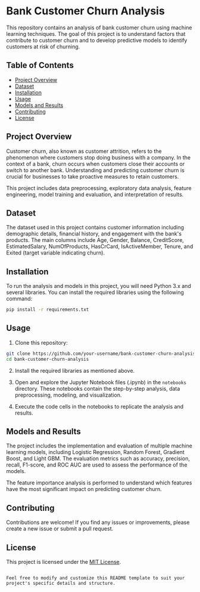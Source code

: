 
# Bank Customer Churn Analysis

This repository contains an analysis of bank customer churn using machine learning techniques. The goal of this project is to understand factors that contribute to customer churn and to develop predictive models to identify customers at risk of churning.

## Table of Contents
- [Project Overview](#project-overview)
- [Dataset](#dataset)
- [Installation](#installation)
- [Usage](#usage)
- [Models and Results](#models-and-results)
- [Contributing](#contributing)
- [License](#license)

## Project Overview

Customer churn, also known as customer attrition, refers to the phenomenon where customers stop doing business with a company. In the context of a bank, churn occurs when customers close their accounts or switch to another bank. Understanding and predicting customer churn is crucial for businesses to take proactive measures to retain customers.

This project includes data preprocessing, exploratory data analysis, feature engineering, model training and evaluation, and interpretation of results.

## Dataset

The dataset used in this project contains customer information including demographic details, financial history, and engagement with the bank's products. The main columns include Age, Gender, Balance, CreditScore, EstimatedSalary, NumOfProducts, HasCrCard, IsActiveMember, Tenure, and Exited (target variable indicating churn).

## Installation

To run the analysis and models in this project, you will need Python 3.x and several libraries. You can install the required libraries using the following command:

```bash
pip install -r requirements.txt
```

## Usage

1. Clone this repository:

```bash
git clone https://github.com/your-username/bank-customer-churn-analysis.git
cd bank-customer-churn-analysis
```

2. Install the required libraries as mentioned above.

3. Open and explore the Jupyter Notebook files (.ipynb) in the `notebooks` directory. These notebooks contain the step-by-step analysis, data preprocessing, modeling, and visualization.

4. Execute the code cells in the notebooks to replicate the analysis and results.

## Models and Results

The project includes the implementation and evaluation of multiple machine learning models, including Logistic Regression, Random Forest, Gradient Boost, and Light GBM. The evaluation metrics such as accuracy, precision, recall, F1-score, and ROC AUC are used to assess the performance of the models.

The feature importance analysis is performed to understand which features have the most significant impact on predicting customer churn.

## Contributing

Contributions are welcome! If you find any issues or improvements, please create a new issue or submit a pull request.

## License

This project is licensed under the [MIT License](LICENSE).
```

Feel free to modify and customize this README template to suit your project's specific details and structure.
